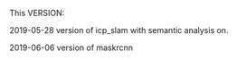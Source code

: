 This VERSION:

2019-05-28 version of icp_slam with semantic analysis on.

2019-06-06 version of maskrcnn
